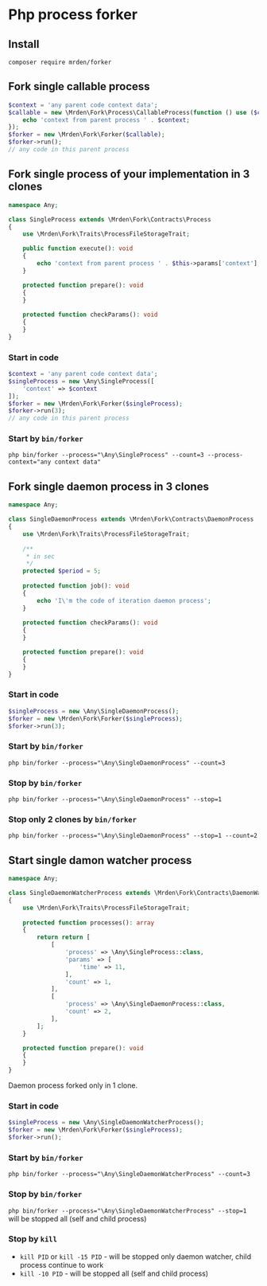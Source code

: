# Php process forker

## Install

`composer require mrden/forker`

## Fork single callable process

```php
$context = 'any parent code context data';
$callable = new \Mrden\Fork\Process\CallableProcess(function () use ($context) {
    echo 'context from parent process ' . $context;
});
$forker = new \Mrden\Fork\Forker($callable);
$forker->run();
// any code in this parent process
```

## Fork single process of your implementation in 3 clones

```php
namespace Any;

class SingleProcess extends \Mrden\Fork\Contracts\Process
{
    use \Mrden\Fork\Traits\ProcessFileStorageTrait;

    public function execute(): void
    {
        echo 'context from parent process ' . $this->params['context'];
    }

    protected function prepare(): void
    {
    }
    
    protected function checkParams(): void
    {
    }
}
```
### Start in code
```php
$context = 'any parent code context data';
$singleProcess = new \Any\SingleProcess([
    'context' => $context
]);
$forker = new \Mrden\Fork\Forker($singleProcess);
$forker->run(3);
// any code in this parent process
```
### Start by `bin/forker`
`php bin/forker --process="\Any\SingleProcess" --count=3 --process-context="any context data"`

## Fork single daemon process in 3 clones
```php
namespace Any;

class SingleDaemonProcess extends \Mrden\Fork\Contracts\DaemonProcess
{
    use \Mrden\Fork\Traits\ProcessFileStorageTrait;
    
    /**
     * in sec
     */
    protected $period = 5;
    
    protected function job(): void
    {
        echo 'I\'m the code of iteration daemon process';
    }
    
    protected function checkParams(): void
    {
    }

    protected function prepare(): void
    {
    }
}
```
### Start in code
```php
$singleProcess = new \Any\SingleDaemonProcess();
$forker = new \Mrden\Fork\Forker($singleProcess);
$forker->run(3);
```
### Start by `bin/forker`
`php bin/forker --process="\Any\SingleDaemonProcess" --count=3`

### Stop by `bin/forker`
`php bin/forker --process="\Any\SingleDaemonProcess" --stop=1`

### Stop only 2 clones by `bin/forker`
`php bin/forker --process="\Any\SingleDaemonProcess" --stop=1 --count=2`

## Start single damon watcher process
```php
namespace Any;

class SingleDaemonWatcherProcess extends \Mrden\Fork\Contracts\DaemonWatcherProcess
{
    use \Mrden\Fork\Traits\ProcessFileStorageTrait;
    
    protected function processes(): array
    {
        return return [
            [
                'process' => \Any\SingleProcess::class,
                'params' => [
                    'time' => 11,
                ],
                'count' => 1,
            ],
            [
                'process' => \Any\SingleDaemonProcess::class,
                'count' => 2,
            ],
        ];
    }

    protected function prepare(): void
    {
    }
}
```
Daemon process forked only in 1 clone.

### Start in code
```php
$singleProcess = new \Any\SingleDaemonWatcherProcess();
$forker = new \Mrden\Fork\Forker($singleProcess);
$forker->run();
```

### Start by `bin/forker`
`php bin/forker --process="\Any\SingleDaemonWatcherProcess" --count=3`

### Stop by `bin/forker`
`php bin/forker --process="\Any\SingleDaemonWatcherProcess" --stop=1`
will be stopped all (self and child process)

### Stop by `kill`
* `kill PID` or `kill -15 PID` - will be stopped only daemon watcher, child process continue to work
* `kill -10 PID` - will be stopped all (self and child process)